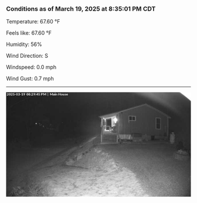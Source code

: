 ### Conditions as of March 19, 2025 at 8:35:01 PM CDT 

Temperature: 67.60 &deg;F

Feels like: 67.60 &deg;F

Humidity: 56%

Wind Direction: S

Windspeed: 0.0 mph

Wind Gust: 0.7 mph

---

<img src="./images/latest.jpeg"/>

